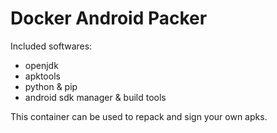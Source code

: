 # Docker Android Packer

Included softwares:

* openjdk
* apktools
* python & pip
* android sdk manager & build tools

This container can be used to repack and sign your own apks.
